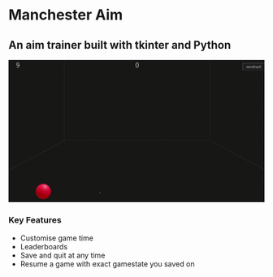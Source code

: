 # Manchester Aim
## An aim trainer built with tkinter and Python

![game demonstration](https://github.com/cyrusknopf/manchester-aim/blob/master/aimlab.gif)

### Key Features

- Customise game time
- Leaderboards
- Save and quit at any time
- Resume a game with exact gamestate you saved on
